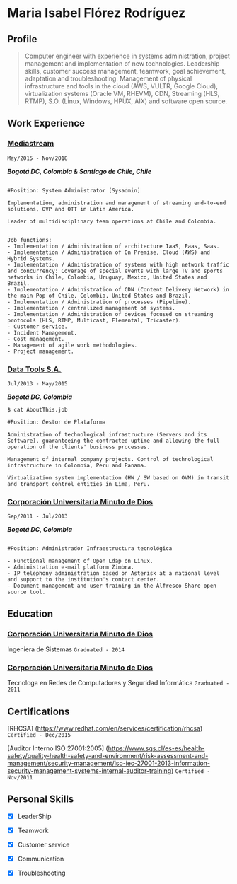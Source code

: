 # Maria Isabel Flórez Rodríguez

## Profile

>Computer engineer with experience in systems administration, project management and implementation of new technologies. Leadership skills, customer success management, teamwork, goal achievement, adaptation and troubleshooting. Management of physical infrastructure and tools in the cloud (AWS, VULTR, Google Cloud), virtualization systems (Oracle VM, RHEVM), CDN, Streaming (HLS, RTMP), S.O. (Linux, Windows, HPUX, AIX) and software open source.

## Work Experience


### [Mediastream](https://www.mediastre.am/)

`May/2015 - Nov/2018`

**_Bogotá DC, Colombia & Santiago de Chile, Chile_**

```$ cat AboutThis.job 

#Position: System Administrator [Sysadmin]

Implementation, administration and management of streaming end-to-end solutions, OVP and OTT in Latin America.

Leader of multidisciplinary team operations at Chile and Colombia.


Job functions:
- Implementation / Administration of architecture IaaS, Paas, Saas.
- Implementation / Administration of On Premise, Cloud (AWS) and Hybrid Systems.
- Implementation / Administration of systems with high network traffic and concurrency: Coverage of special events with large TV and sports networks in Chile, Colombia, Uruguay, Mexico, United States and Brazil.
- Implementation / Administration of CDN (Content Delivery Network) in the main Pop of Chile, Colombia, United States and Brazil.
- Implementation / Administration of processes (Pipeline).
- Implementation / centralized management of systems.
- Implementation / Administration of devices focused on streaming protocols (HLS, RTMP, Multicast, Elemental, Tricaster).
- Customer service.
- Incident Management.
- Cost management.
- Management of agile work methodologies.
- Project management.
```


### [Data Tools S.A.](https://www.datatools.com.co/en/)

`Jul/2013 - May/2015`

**_Bogotá DC, Colombia_**

```
$ cat AboutThis.job 

#Position: Gestor de Plataforma

Administration of technological infrastructure (Servers and its Software), guaranteeing the contracted uptime and allowing the full operation of the clients' business processes.

Management of internal company projects. Control of technological infrastructure in Colombia, Peru and Panama.

Virtualization system implementation (HW / SW based on OVM) in transit and transport control entities in Lima, Peru.
```


### [Corporación Universitaria Minuto de Dios](http://www.uniminuto.edu/)

`Sep/2011 - Jul/2013`

**_Bogotá DC, Colombia_** 


```$ cat AboutThis.job 

#Position: Administrador Infraestructura tecnológica

- Functional management of Open Ldap on Linux.
- Administration e-mail platform Zimbra.
- IP telephony administration based on Asterisk at a national level and support to the institution's contact center.
- Document management and user training in the Alfresco Share open source tool.

```


## Education

### [Corporación Universitaria Minuto de Dios](http://www.uniminuto.edu/)
Ingeniera de Sistemas
`Graduated - 2014`


### [Corporación Universitaria Minuto de Dios](http://www.uniminuto.edu/)
Tecnologa en Redes de Computadores y Seguridad Informática
`Graduated - 2011`


## Certifications
[RHCSA] (https://www.redhat.com/en/services/certification/rhcsa) 
`Certified - Dec/2015`

[Auditor Interno ISO 27001:2005] (https://www.sgs.cl/es-es/health-safety/quality-health-safety-and-environment/risk-assessment-and-management/security-management/iso-iec-27001-2013-information-security-management-systems-internal-auditor-training)
`Certified - Nov/2011`


## Personal Skills

- [x] LeaderShip
- [x] Teamwork
- [x] Customer service	
- [x] Communication	
- [x] Troubleshooting	


